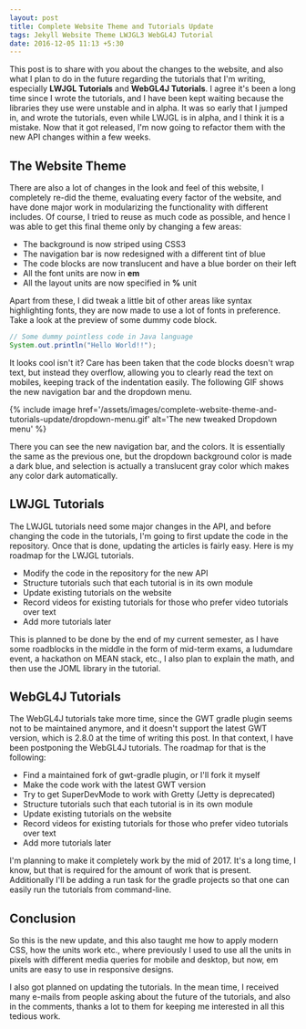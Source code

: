 ```yaml
---
layout: post
title: Complete Website Theme and Tutorials Update
tags: Jekyll Website Theme LWJGL3 WebGL4J Tutorial
date: 2016-12-05 11:13 +5:30
---
```


This post is to share with you about the changes to the website, and also what I plan to do in the future regarding the tutorials that I'm writing, especially **LWJGL Tutorials** and **WebGL4J Tutorials**. I agree it's been a long time since I wrote the tutorials, and I have been kept waiting because the libraries they use were unstable and in alpha. It was so early that I jumped in, and wrote the tutorials, even while LWJGL is in alpha, and I think it is a mistake. Now that it got released, I'm now going to refactor them with the new API changes within a few weeks.

## The Website Theme

There are also a lot of changes in the look and feel of this website, I completely re-did the theme, evaluating every factor of the website, and have done major work in modularizing the functionality with different includes. Of course, I tried to reuse as much code as possible, and hence I was able to get this final theme only by changing a few areas:

  - The background is now striped using CSS3
  - The navigation bar is now redesigned with a different tint of blue
  - The code blocks are now translucent and have a blue border on their left
  - All the font units are now in **em**
  - All the layout units are now specified in **%** unit

Apart from these, I did tweak a little bit of other areas like syntax highlighting fonts, they are now made to use a lot of fonts in preference. Take a look at the preview of some dummy code block.

~~~java
// Some dummy pointless code in Java language
System.out.println("Hello World!!");
~~~

It looks cool isn't it? Care has been taken that the code blocks doesn't wrap text, but instead they overflow, allowing you to clearly read the text on mobiles, keeping track of the indentation easily. The following GIF shows the new navigation bar and the dropdown menu.

{% include image href='/assets/images/complete-website-theme-and-tutorials-update/dropdown-menu.gif' alt='The new tweaked Dropdown menu' %}

There you can see the new navigation bar, and the colors. It is essentially the same as the previous one, but the dropdown background color is made a dark blue, and selection is actually a translucent gray color which makes any color dark automatically.

## LWJGL Tutorials

The LWJGL tutorials need some major changes in the API, and before changing the code in the tutorials, I'm going to first update the code in the repository. Once that is done, updating the articles is fairly easy. Here is my roadmap for the LWJGL tutorials.

  - Modify the code in the repository for the new API
  - Structure tutorials such that each tutorial is in its own module
  - Update existing tutorials on the website
  - Record videos for existing tutorials for those who prefer video tutorials over text
  - Add more tutorials later

This is planned to be done by the end of my current semester, as I have some roadblocks in the middle in the form of mid-term exams, a ludumdare event, a hackathon on MEAN stack, etc., I also plan to explain the math, and then use the JOML library in the tutorial.

## WebGL4J Tutorials

The WebGL4J tutorials take more time, since the GWT gradle plugin seems not to be maintained anymore, and it doesn't support the latest GWT version, which is 2.8.0 at the time of writing this post. In that context, I have been postponing the WebGL4J tutorials. The roadmap for that is the following:

  - Find a maintained fork of gwt-gradle plugin, or I'll fork it myself
  - Make the code work with the latest GWT version
  - Try to get SuperDevMode to work with Gretty (Jetty is deprecated)
  - Structure tutorials such that each tutorial is in its own module
  - Update existing tutorials on the website
  - Record videos for existing tutorials for those who prefer video tutorials over text
  - Add more tutorials later

I'm planning to make it completely work by the mid of 2017. It's a long time, I know, but that is required for the amount of work that is present. Additionally I'll be adding a run task for the gradle projects so that one can easily run the tutorials from command-line.

## Conclusion

So this is the new update, and this also taught me how to apply modern CSS, how the units work etc., where previously I used to use all the units in pixels with different media queries for mobile and desktop, but now, em units are easy to use in responsive designs.

I also got planned on updating the tutorials. In the mean time, I received many e-mails from people asking about the future of the tutorials, and also in the comments, thanks a lot to them for keeping me interested in all this tedious work.
